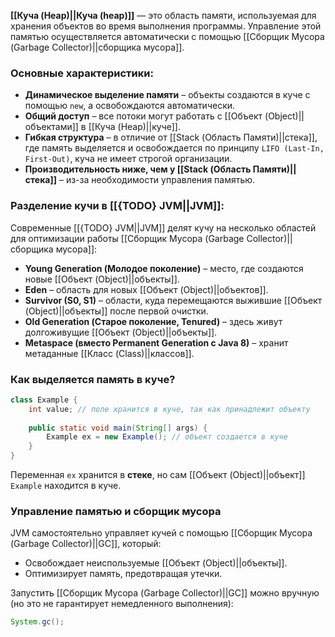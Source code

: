 **[[Куча (Heap)||Куча (heap)]]** — это область памяти, используемая для хранения объектов во время выполнения программы. Управление этой памятью осуществляется автоматически с помощью [[Сборщик Мусора (Garbage Collector)||сборщика мусора]].

### Основные характеристики:

- **Динамическое выделение памяти** – объекты создаются в куче с помощью `new`, а освобождаются автоматически.
- **Общий доступ** – все потоки могут работать с [[Объект (Object)||объектами]] в [[Куча (Heap)||куче]].
- **Гибкая структура** – в отличие от [[Stack (Область Памяти)||стека]], где память выделяется и освобождается по принципу `LIFO (Last-In, First-Out)`, куча не имеет строгой организации.
- **Производительность ниже, чем у [[Stack (Область Памяти)||стека]]** – из-за необходимости управления памятью.
  

### Разделение кучи в [[{TODO} JVM||JVM]]:

Современные [[{TODO} JVM||JVM]] делят кучу на несколько областей для оптимизации работы [[Сборщик Мусора (Garbage Collector)||сборщика мусора]]:
- **Young Generation (Молодое поколение)** – место, где создаются новые [[Объект (Object)||объекты]].
- **Eden** – область для новых [[Объект (Object)||объектов]].
- **Survivor (S0, S1)** – области, куда перемещаются выжившие [[Объект (Object)||объекты]] после первой очистки.
- **Old Generation (Старое поколение, Tenured)** – здесь живут долгоживущие [[Объект (Object)||объекты]].
- **Metaspace (вместо Permanent Generation с Java 8)** – хранит метаданные [[Класс (Class)||классов]].


### Как выделяется память в куче?

```java
class Example {
    int value; // поле хранится в куче, так как принадлежит объекту
	
    public static void main(String[] args) {
        Example ex = new Example(); // объект создается в куче
    }
}
```

Переменная `ex` хранится в **стеке**, но сам [[Объект (Object)||объект]] `Example` находится в куче.


### Управление памятью и сборщик мусора

JVM самостоятельно управляет кучей с помощью [[Сборщик Мусора (Garbage Collector)||GC]], который:
- Освобождает неиспользуемые [[Объект (Object)||объекты]].
- Оптимизирует память, предотвращая утечки.


Запустить [[Сборщик Мусора (Garbage Collector)||GC]] можно вручную (но это не гарантирует немедленного выполнения):

```java
System.gc();
```
